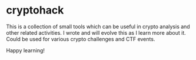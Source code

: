 # cryptohack

This is a collection of small tools which can be useful in crypto analysis and other related activities. I wrote and will evolve this as I learn more about it. 
Could be used for various crypto challenges and CTF events. 

Happy learning!
